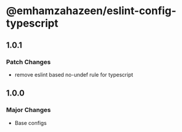 # @emhamzahazeen/eslint-config-typescript

## 1.0.1

### Patch Changes

- remove eslint based no-undef rule for typescript

## 1.0.0

### Major Changes

- Base configs
